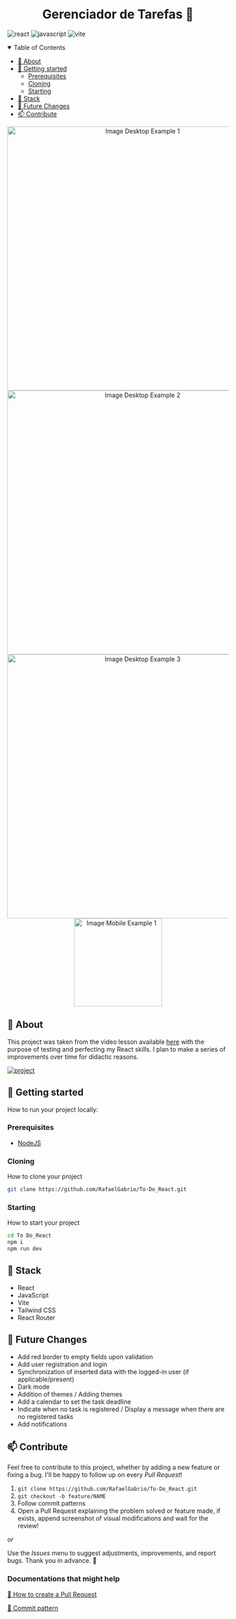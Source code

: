 [LICENSE__BADGE]: https://img.shields.io/github/license/Fernanda-Kipper/Readme-Templates?style=for-the-badge
[JAVASCRIPT__BADGE]: https://img.shields.io/badge/Javascript-000?style=for-the-badge&logo=javascript
[TYPESCRIPT__BADGE]: https://img.shields.io/badge/typescript-D4FAFF?style=for-the-badge&logo=typescript
[REACT__BADGE]: https://img.shields.io/badge/React-005CFE?style=for-the-badge&logo=react
[VUE__BADGE]: https://img.shields.io/badge/VueJS-fff?style=for-the-badge&logo=vue
[GATSBY__BADGE]: https://img.shields.io/badge/Gatsby-7026b9?style=for-the-badge&logo=gatsby
[ANGULAR__BADGE]: https://img.shields.io/badge/Angular-red?style=for-the-badge&logo=angular
[PROJECT__BADGE]: https://img.shields.io/badge/📱Visit_this_project-000?style=for-the-badge&logo=project
[PROJECT__URL]: https://to-do-react-git-main-rafaelgabrios-projects.vercel.app
[NODE_BADGE]:https://img.shields.io/badge/node.js-20.16.0-43853D?style=for-the-badge&logo=node.js
[PYTHON_BADGE]:https://img.shields.io/badge/Python-3.11.9-blue?style=for-the-badge&logo=python&logoColor=lightskyblue
[PRS_BADGE]:https://img.shields.io/badge/PRs-welcome-green?style=for-the-badge
[MAINTENANCE_BADGE]:https://img.shields.io/badge/Maintained%3F-yes-green.svg
[VITE__BADGE]:https://img.shields.io/badge/vite-%23646CFF.svg?style=for-the-badge&logo=vite&logoColor=white
[URL_VIDEO]: https://youtu.be/2RWsLmu8yVc?si=7lWzDfwOLZ67S5XP

<h1 align="center" style="font-weight: bold;">Gerenciador de Tarefas 📓</h1>


![react][REACT__BADGE]
![javascript][JAVASCRIPT__BADGE]
![vite][VITE__BADGE]

<details open="open">
<summary>Table of Contents</summary>
 
- [📌 About](#started)
- [🚀 Getting started](#started)
  - [Prerequisites](#prerequisites)
  - [Cloning](#cloning)
  - [Starting](#starting)
- [🔧 Stack](#stack)
- [🌱 Future Changes](#future-changes)
- [📫 Contribute](#contribute)
  
</details>


<p align="center">
    <img src="https://drive.google.com/uc?id=1sUmZQLx6nHOHdqHXuEUYjdaav-4vFPss" alt="Image Desktop Example 1" width="600px">
    <img src="https://drive.google.com/uc?id=1QW2hIs6C9OiHyWDEO8THEJyhsmiCgwBq" alt="Image Desktop Example 2" width="600px">
    <img src="https://drive.google.com/uc?id=1e2Rosb0Z613iKvMv03z4gzK1INUIVXnH" alt="Image Desktop Example 3" width="600px">
    <img src="https://drive.google.com/uc?id=1vB3cPxHQT7kgwhgY1rMJ3oZCfj7mlqHZ" alt="Image Mobile Example 1" width="200px">
</p>

<h2 id="started">📌 About</h2>

This project was taken from the video lesson available [here][URL_VIDEO] with the purpose of testing and perfecting my React skills. I plan to make a series of improvements over time for didactic reasons.

[![project][PROJECT__BADGE]][PROJECT__URL]

<h2 id="started">🚀 Getting started</h2>

How to run your project locally:

<h3 id="prerequisites">Prerequisites</h3>

- [NodeJS](https://nodejs.org/)


<h3 id="cloning">Cloning</h3>

How to clone your project

```bash
git clone https://github.com/RafaelGabrio/To-Do_React.git
```

<h3 id="starting">Starting</h3>

How to start your project

```bash
cd To Do_React
npm i
npm run dev
```
<h2 id="stack">🔧 Stack</h2>

- React
- JavaScript
- Vite
- Tailwind CSS
- React Router

<h2 id="future-changes">🌱 Future Changes</h2>

- Add red border to empty fields upon validation
- Add user registration and login
- Synchronization of inserted data with the logged-in user (if applicable/present)
- Dark mode
- Addition of themes / Adding themes
- Add a calendar to set the task deadline
- Indicate when no task is registered / Display a message when there are no registered tasks
- Add notifications


<h2 id="contribute">📫 Contribute</h2>

Feel free to contribute to this project, whether by adding a new feature or fixing a bug. I'll be happy to follow up on every _Pull Request_!


1. `git clone https://github.com/RafaelGabrio/To-Do_React.git`
2. `git checkout -b feature/NAME`
3. Follow commit patterns
4. Open a Pull Request explaining the problem solved or feature made, if exists, append screenshot of visual modifications and wait for the review!

_or_

Use the _Issues_ menu to suggest adjustments, improvements, and report bugs. Thank you in advance. 🤝

<h3>Documentations that might help</h3>

[📝 How to create a Pull Request](https://www.atlassian.com/br/git/tutorials/making-a-pull-request)

[💾 Commit pattern](https://gist.github.com/joshbuchea/6f47e86d2510bce28f8e7f42ae84c716)
